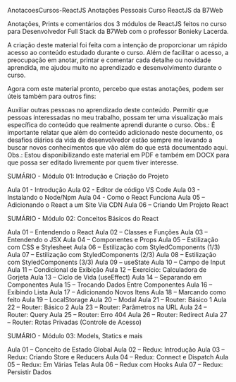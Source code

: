 AnotacoesCursos-ReactJS
Anotações Pessoais Curso ReactJS da B7Web

Anotações, Prints e comentários dos 3 módulos de ReactJS feitos no curso para Desenvolvedor Full Stack da B7Web com o professor Bonieky Lacerda.

A criação deste material foi feita com a intenção de proporcionar um rápido acesso ao conteúdo estudado durante o curso. Além de facilitar o acesso, a preocupação em anotar, printar e comentar cada detalhe ou novidade aprendida, me ajudou muito no aprendizado e desenvolvimento durante o curso.

Agora com este material pronto, percebo que estas anotações, podem ser úteis também para outros fins:

Auxiliar outras pessoas no aprendizado deste conteúdo.
Permitir que pessoas interessadas no meu trabalho, possam ter uma visualização mais específica do conteúdo que realmente aprendi durante o curso. Obs.: É importante relatar que além do conteúdo adicionado neste documento, os desafios diários da vida de desenvolvedor estão sempre me levando a buscar novos conhecimentos que vão além do que está documentado aqui.
Obs.: Estou disponibilizando este material em PDF e também em DOCX para que possa ser editado livremente por quem tiver interesse.

SUMÁRIO - Módulo 01: Introdução e Criação do Projeto

Aula 01 - Introdução
Aula 02 - Editor de código VS Code
Aula 03 - Instalando o Node/Npm
Aula 04 - Como o React Funciona
Aula 05 – Adicionando o React a um Site Via CDN
Aula 06 – Criando Um Projeto React

SUMÁRIO - Módulo 02: Conceitos Básicos do React

Aula 01 – Entendendo o React
Aula 02 – Classes e Funções
Aula 03 – Entendendo o JSX
Aula 04 – Componentes e Props
Aula 05 – Estilização com CSS e Stylesheet
Aula 06 – Estilização com StyledComponents (1/3)
Aula 07 – Estilização com StyledComponents (2/3)
Aula 08 – Estilização com StyledComponents (3/3)
Aula 09 – useState
Aula 10 – Campo de Input
Aula 11 – Condicional de Exibição
Aula 12 – Exercício: Calculadora de Gorjeta
Aula 13 – Ciclo de Vida (useEffect)
Aula 14 – Separando em Componentes
Aula 15 – Trocando Dados Entre Componentes
Aula 16 – Exibindo Lista
Aula 17 – Adicionando Novos Itens
Aula 18 – Marcando como feito
Aula 19 – LocalStorage
Aula 20 – Modal
Aula 21 – Router: Básico 1
Aula 22 – Router: Básico 2
Aula 23 – Router: Parâmetros na URL
Aula 24 – Router: Query
Aula 25 – Router: Erro 404
Aula 26 – Router: Redirect
Aula 27 – Router: Rotas Privadas (Controle de Acesso)

SUMÁRIO - Módulo 03: Models, Statics e mais

Aula 01 – Conceito de Estado Global
Aula 02 – Redux: Introdução
Aula 03 – Redux: Criando Store e Reducers
Aula 04 – Redux: Connect e Dispatch
Aula 05 – Redux: Em Várias Telas
Aula 06 – Redux com Hooks
Aula 07 – Redux: Persistir Dados
